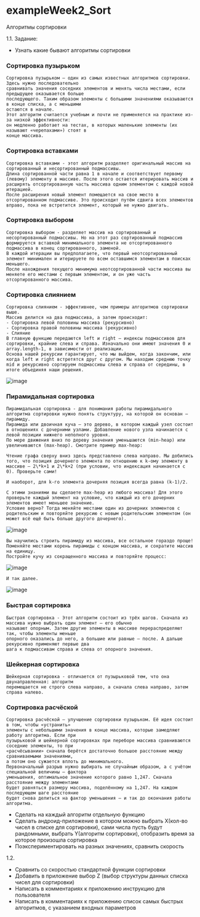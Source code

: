 # exampleWeek2_Sort
Алгоритмы сортировки

1.1. Задание:
- Узнать какие бывают алгоритмы сортировки

### Сортировка пузырьком
```
Сортировка пузырьком — один из самых известных алгоритмов сортировки. Здесь нужно последовательно
сравнивать значения соседних элементов и менять числа местами, если предыдущее оказывается больше
последующего. Таким образом элементы с большими значениями оказываются в конце списка, а с меньшими
остаются в начале.
Этот алгоритм считается учебным и почти не применяется на практике из-за низкой эффективности:
он медленно работает на тестах, в которых маленькие элементы (их называют «черепахами») стоят в
конце массива.
```

### Сортировка вставками
```
Сортировка вставками - этот алгоритм разделяет оригинальный массив на сортированный и несортированный подмассивы.
Длина сортированной части равна 1 в начале и соответствует первому (левому) элементу в массиве. После этого остается итерировать массив и расширять отсортированную часть массива одним элементом с каждой новой итерацией.
После расширения новый элемент помещается на свое место в отсортированном подмассиве. Это происходит путём сдвига всех элементов вправо, пока не встретится элемент, который не нужно двигать.
```

### Сортировка выбором
```
Сортировка выбором - разделяет массив на сортированный и несортированный подмассивы. Но на этот раз сортированный подмассив формируется вставкой минимального элемента не отсортированного подмассива в конец сортированного, заменой.
В каждой итерации вы предполагаете, что первый неотсортированный элемент минимален и итерируете по всем оставшимся элементам в поисках меньшего.
После нахождения текущего минимума неотсортированной части массива вы меняете его местами с первым элементом, и он уже часть отсортированного массива.
```

### Сортировка слиянием
```
Сортировка слиянием - эффективнее, чем примеры алгоритмов сортировки выше.
Массив делится на два подмассива, а затем происходит:
- Сортировка левой половины массива (рекурсивно)
- Сортировка правой половины массива (рекурсивно)
- Слияние
В главную функцию передаются left и right – индексы подмассивов для сортировки, крайние слева и справа. Изначально они имеют значения 0 и array.length-1, в зависимости от реализации.
Основа нашей рекурсии гарантирует, что мы выйдем, когда закончим, или когда left и right встретятся друг с другом. Мы находим среднюю точку mid и рекурсивно сортируем подмассивы слева и справа от середины, в итоге объединяя наши решения.
```
![image](https://user-images.githubusercontent.com/77270310/179533401-310d29ef-eda1-4e46-895c-9c31a6c2af71.png)

### Пирамидальная сортировка
```
Пирамидальная сортировка - для понимания работы пирамидального алгоритма сортировки нужно понять структуру, на которой он основан – пирамиду.
Пирамида или двоичная куча – это дерево, в котором каждый узел состоит в отношениях с дочерними узлами. Добавление нового узла начинается с левой позиции нижнего неполного уровня.
По мере движения вниз по дереву значения уменьшаются (min-heap) или увеличиваются (max-heap). Смотрите пример max-heap:

Чтение графа сверху вниз здесь представлено слева направо. Мы добились того, что позиция дочернего элемента по отношению к k-ому элементу в массиве – 2\*k+1 и 2\*k+2 (при условии, что индексация начинается с 0). Проверьте сами!

И наоборот, для k-го элемента дочерняя позиция всегда равна (k-1)/2.

С этими знаниями вы сделаете max-heap из любого массива! Для этого проверьте каждый элемент на условие, что каждый из его дочерних элементов имеет меньшее значение.
Условие верно? Тогда меняйте местами один из дочерних элементов с родительским и повторяйте рекурсию с новым родительским элементом (он может всё ещё быть больше другого дочернего).
```
![image](https://user-images.githubusercontent.com/77270310/179536460-62c986e1-bee6-461d-a415-ae2e8ef47fe7.png)
```
Вы научились строить пирамиду из массива, все остальное гораздо проще! Поменяйте местами корень пирамиды с концом массива, и сократите массив на единицу.
Постройте кучу из сокращенного массива и повторяйте процесс:
```
![image](https://user-images.githubusercontent.com/77270310/179536502-f3c2d22e-ccf9-4786-8af7-5b440c5e8782.png)
```
И так далее.
```
![image](https://user-images.githubusercontent.com/77270310/179533349-497bb3a1-cbbf-40a5-89f0-b74a218367d8.png)

### Быстрая сортировка
```
Быстрая сортировка - Этот алгоритм состоит из трёх шагов. Сначала из массива нужно выбрать один элемент — его обычно
называют опорным. Затем другие элементы в массиве перераспределяют так, чтобы элементы меньше
опорного оказались до него, а большие или равные — после. А дальше рекурсивно применяют первые два
шага к подмассивам справа и слева от опорного значения.
```

### Шейкерная сортировка
```
Шейкерная сортировка - отличается от пузырьковой тем, что она двунаправленная: алгоритм
перемещается не строго слева направо, а сначала слева направо, затем справа налево.
```

### Сортировка расчёской
```
Сортировка расчёской — улучшение сортировки пузырьком. Её идея состоит в том, чтобы «устранить»
элементы с небольшими значения в конце массива, которые замедляют работу алгоритма. Если при
пузырьковой и шейкерной сортировках при переборе массива сравниваются соседние элементы, то при
«расчёсывании» сначала берётся достаточно большое расстояние между сравниваемыми значениями,
а потом оно сужается вплоть до минимального.
Первоначальный разрыв нужно выбирать не случайным образом, а с учётом специальной величины — фактора
уменьшения, оптимальное значение которого равно 1,247. Сначала расстояние между элементами
будет равняться размеру массива, поделённому на 1,247. На каждом последующем шаге расстояние
будет снова делиться на фактор уменьшения — и так до окончания работы алгоритма.
```
- Сделать на каждый алгоритм отдельную функцию
- Сделать андроид-приложение в котором можно выбрать X(кол-во чисел в 
списке для сортировки), сами числа пусть будут рандомными, выбрать 
Y(алгоритм сортировки), отобразить время за которое произошла сортировка
- Поэкспериментировать на разных значениях, сравнить скорость

1.2.
- Сравнить со скоростью стандартной функции сортировки
- Добавить в приложение выбор Z (выбор структуры данных списка чисел 
для сортировки)
- Написать в комментариях к приложению инструкцию для пользователя
- Написать в комментариях к приложению список самых быстрых 
алгоритмов, с указанием входных параметров
